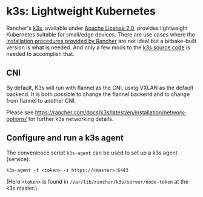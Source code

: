 # k3s: Lightweight Kubernetes

Rancher's [k3s](https://k3s.io/), available under
[Apache License 2.0](https://www.apache.org/licenses/LICENSE-2.0), provides
lightweight Kubernetes suitable for small/edge devices. There are use cases
where the
[installation procedures provided by Rancher](https://rancher.com/docs/k3s/latest/en/installation/)
are not ideal but a bitbake-built version is what is needed. And only a few
mods to the [k3s source code](https://github.com/rancher/k3s) is needed to
accomplish that.

## CNI

By default, K3s will run with flannel as the CNI, using VXLAN as the default
backend. It is both possible to change the flannel backend and to change from
flannel to another CNI.

Please see <https://rancher.com/docs/k3s/latest/en/installation/network-options/>
for further k3s networking details.

## Configure and run a k3s agent

The convenience script `k3s-agent` can be used to set up a k3s agent (service):

```shell
k3s-agent -t <token> -s https://<master>:6443
```

(Here `<token>` is found in `/var/lib/rancher/k3s/server/node-token` at the
k3s master.)
